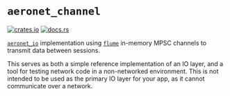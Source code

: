 # `aeronet_channel`

[![crates.io](https://img.shields.io/crates/v/aeronet_channel.svg)](https://crates.io/crates/aeronet_channel)
[![docs.rs](https://img.shields.io/docsrs/aeronet_channel)](https://docs.rs/aeronet_channel)

[`aeronet_io`] implementation using [`flume`] in-memory MPSC channels to transmit data between
sessions.

This serves as both a simple reference implementation of an IO layer, and a tool for testing network
code in a non-networked environment. This is not intended to be used as the primary IO layer for
your app, as it cannot communicate over a network.

[`aeronet_io`]: https://docs.rs/aeronet_io
[`flume`]: https://docs.rs/flume
